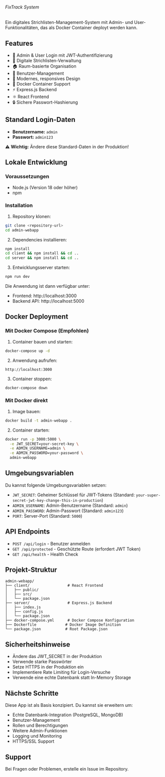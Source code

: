 ###### FixTrack System

Ein digitales Strichlisten-Management-System mit Admin- und User-Funktionalitäten, das als Docker Container deployt werden kann.

## Features

- 🔐 Admin & User Login mit JWT-Authentifizierung
- 📝 Digitale Strichlisten-Verwaltung
- 🏠 Raum-basierte Organisation
- 👥 Benutzer-Management
- 🎨 Modernes, responsives Design
- 🐳 Docker Container Support
- ⚡ Express.js Backend
- ⚛️ React Frontend
- 🔒 Sichere Passwort-Hashierung

## Standard Login-Daten

- **Benutzername:** `admin`
- **Passwort:** `admin123`

⚠️ **Wichtig:** Ändere diese Standard-Daten in der Produktion!

## Lokale Entwicklung

### Voraussetzungen

- Node.js (Version 18 oder höher)
- npm

### Installation

1. Repository klonen:
```bash
git clone <repository-url>
cd admin-webapp
```

2. Dependencies installieren:
```bash
npm install
cd client && npm install && cd ..
cd server && npm install && cd ..
```

3. Entwicklungsserver starten:
```bash
npm run dev
```

Die Anwendung ist dann verfügbar unter:
- Frontend: http://localhost:3000
- Backend API: http://localhost:5000

## Docker Deployment

### Mit Docker Compose (Empfohlen)

1. Container bauen und starten:
```bash
docker-compose up -d
```

2. Anwendung aufrufen:
```
http://localhost:3000
```

3. Container stoppen:
```bash
docker-compose down
```

### Mit Docker direkt

1. Image bauen:
```bash
docker build -t admin-webapp .
```

2. Container starten:
```bash
docker run -p 3000:5000 \
  -e JWT_SECRET=your-secret-key \
  -e ADMIN_USERNAME=admin \
  -e ADMIN_PASSWORD=your-password \
  admin-webapp
```

## Umgebungsvariablen

Du kannst folgende Umgebungsvariablen setzen:

- `JWT_SECRET`: Geheimer Schlüssel für JWT-Tokens (Standard: `your-super-secret-jwt-key-change-this-in-production`)
- `ADMIN_USERNAME`: Admin-Benutzername (Standard: `admin`)
- `ADMIN_PASSWORD`: Admin-Passwort (Standard: `admin123`)
- `PORT`: Server-Port (Standard: `5000`)

## API Endpoints

- `POST /api/login` - Benutzer anmelden
- `GET /api/protected` - Geschützte Route (erfordert JWT Token)
- `GET /api/health` - Health Check

## Projekt-Struktur

```
admin-webapp/
├── client/                 # React Frontend
│   ├── public/
│   ├── src/
│   └── package.json
├── server/                 # Express.js Backend
│   ├── index.js
│   ├── config.js
│   └── package.json
├── docker-compose.yml      # Docker Compose Konfiguration
├── Dockerfile             # Docker Image Definition
└── package.json           # Root Package.json
```

## Sicherheitshinweise

- Ändere das JWT_SECRET in der Produktion
- Verwende starke Passwörter
- Setze HTTPS in der Produktion ein
- Implementiere Rate Limiting für Login-Versuche
- Verwende eine echte Datenbank statt In-Memory Storage

## Nächste Schritte

Diese App ist als Basis konzipiert. Du kannst sie erweitern um:

- Echte Datenbank-Integration (PostgreSQL, MongoDB)
- Benutzer-Management
- Rollen und Berechtigungen
- Weitere Admin-Funktionen
- Logging und Monitoring
- HTTPS/SSL Support

## Support

Bei Fragen oder Problemen, erstelle ein Issue im Repository.
